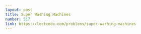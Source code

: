 ```yaml
---
layout: post
title: Super Washing Machines
number: 517
link: https://leetcode.com/problems/super-washing-machines
---
```

